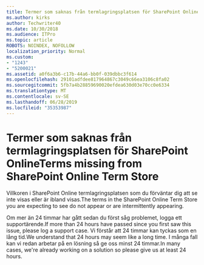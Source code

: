 ```yaml
---
title: Termer som saknas från termlagringsplatsen för SharePoint Online
ms.author: kirks
author: Techwriter40
ms.date: 10/30/2018
ms.audience: ITPro
ms.topic: article
ROBOTS: NOINDEX, NOFOLLOW
localization_priority: Normal
ms.custom:
- "1243"
- "5200021"
ms.assetid: a0f6a3b6-c17b-44a6-bb0f-039dbbc3f614
ms.openlocfilehash: 29101adfdee817964867c3049c66ea3106c8fa02
ms.sourcegitcommit: 5fb7a4b28859690020efdea630d03e70cc0e6334
ms.translationtype: MT
ms.contentlocale: sv-SE
ms.lasthandoff: 06/28/2019
ms.locfileid: "35353987"
---
```

# <a name="terms-missing-from-sharepoint-online-term-store"></a><span data-ttu-id="2e63b-102">Termer som saknas från termlagringsplatsen för SharePoint Online</span><span class="sxs-lookup"><span data-stu-id="2e63b-102">Terms missing from SharePoint Online Term Store</span></span>

<span data-ttu-id="2e63b-103">Villkoren i SharePoint Online termlagringsplatsen som du förväntar dig att se inte visas eller är ibland visas.</span><span class="sxs-lookup"><span data-stu-id="2e63b-103">The terms in the SharePoint Online Term Store you are expecting to see do not appear or are intermittently appearing.</span></span>
  
<span data-ttu-id="2e63b-104">Om mer än 24 timmar har gått sedan du först såg problemet, logga ett supportärende.</span><span class="sxs-lookup"><span data-stu-id="2e63b-104">If more than 24 hours have passed since you first saw this issue, please log a support case.</span></span> <span data-ttu-id="2e63b-105">Vi förstår att 24 timmar kan tyckas som en lång tid.</span><span class="sxs-lookup"><span data-stu-id="2e63b-105">We understand that 24 hours may seem like a long time.</span></span> <span data-ttu-id="2e63b-106">I många fall kan vi redan arbetar på en lösning så ge oss minst 24 timmar.</span><span class="sxs-lookup"><span data-stu-id="2e63b-106">In many cases, we're already working on a solution so please give us at least 24 hours.</span></span>
  